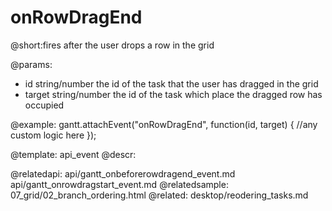 onRowDragEnd
=============

@short:fires after the user drops a row in the grid
	

@params:
- id			string/number		the id of the task that the user has dragged in the grid
- target		string/number		the id of the task which place the dragged row has occupied

@example:
gantt.attachEvent("onRowDragEnd", function(id, target) {
    //any custom logic here
});

@template:	api_event
@descr:

@relatedapi:
	api/gantt_onbeforerowdragend_event.md
	api/gantt_onrowdragstart_event.md
@relatedsample:
	07_grid/02_branch_ordering.html
@related:
	desktop/reodering_tasks.md